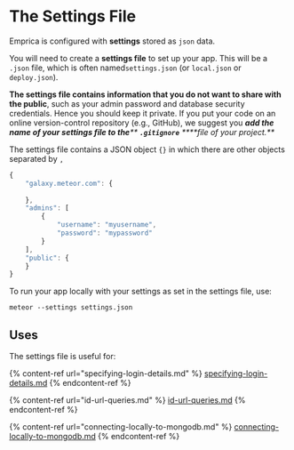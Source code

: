 # The Settings File

Emprica is configured with **settings** stored as `json` data.

You will need to create a **settings file** to set up your app. This will be a `.json` file, which is often named`settings.json` (or `local.json` or `deploy.json`).

**The settings file contains information that you do not want to share with the public**, such as your admin password and database security credentials. Hence you should keep it private. If you put your code on an online version-control repository (e.g., GitHub), we suggest you _**add the name of your settings file to the**** ****`.gitignore`**** ****file of your project.**_

The settings file contains a JSON object `{}` in which there are other objects separated by `,`

```javascript
{
    "galaxy.meteor.com": {
        
    },
    "admins": [
        {
            "username": "myusername",
            "password": "mypassword"
        }
    ],
    "public": {  
    }
}
```

To run your app locally with your settings as set in the settings file, use:

```
meteor --settings settings.json
```

## Uses

The settings file is useful for:

{% content-ref url="specifying-login-details.md" %}
[specifying-login-details.md](specifying-login-details.md)
{% endcontent-ref %}

{% content-ref url="id-url-queries.md" %}
[id-url-queries.md](id-url-queries.md)
{% endcontent-ref %}

{% content-ref url="connecting-locally-to-mongodb.md" %}
[connecting-locally-to-mongodb.md](connecting-locally-to-mongodb.md)
{% endcontent-ref %}
